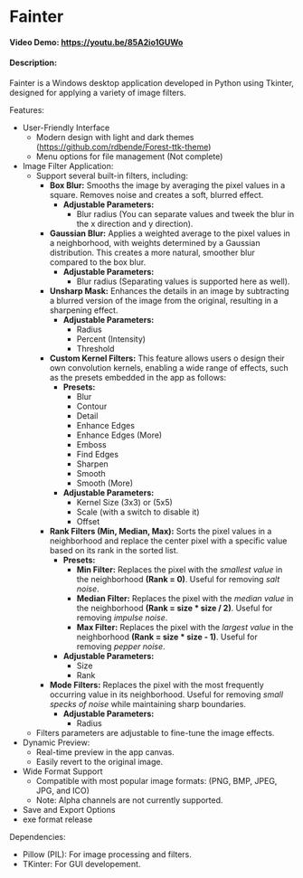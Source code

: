 # Fainter
#### Video Demo:  https://youtu.be/85A2io1GUWo
#### Description:
Fainter is a Windows desktop application developed in Python using Tkinter, designed for applying a variety of image filters.

Features:
- User-Friendly Interface
	- Modern design with light and dark themes (https://github.com/rdbende/Forest-ttk-theme)
	- Menu options for file management (Not complete)
- Image Filter Application:
	- Support several built-in filters, including:
		- **Box Blur:** Smooths the image by averaging the pixel values in a square. Removes noise and creates a soft, blurred effect.
			- **Adjustable Parameters:**
				- Blur radius (You can separate values and tweek the blur in the x direction and y direction).
		- **Gaussian Blur:** Applies a weighted average to the pixel values in a neighborhood, with weights determined by a Gaussian distribution. This creates a more natural, smoother blur compared to the box blur.
			- **Adjustable Parameters:**
				- Blur radius (Separating values is supported here as well).
		- **Unsharp Mask:** Enhances the details in an image by subtracting a blurred version of the image from the original, resulting in a sharpening effect.
			- **Adjustable Parameters:**
				- Radius
				- Percent (Intensity)
				- Threshold
		- **Custom Kernel Filters:** This feature allows users o design their own convolution kernels, enabling a wide range of effects, such as the presets embedded in the app as follows:
			- **Presets:**
				- Blur
				- Contour
				- Detail
				- Enhance Edges
				- Enhance Edges (More)
				- Emboss
				- Find Edges
				- Sharpen
				- Smooth
				- Smooth (More)
			- **Adjustable Parameters:**
				- Kernel Size (3x3) or (5x5)
				- Scale (with a switch to disable it)
				- Offset
		- **Rank Filters (Min, Median, Max):** Sorts the pixel values in a neighborhood and replace the center pixel with a specific value based on its rank in the sorted list.
			- **Presets:**
				- **Min Filter:** Replaces the pixel with the *smallest value* in the neighborhood **(Rank = 0)**. Useful for removing *salt noise*.
				- **Median Filter:** Replaces the pixel with the *median value* in the neighborhood **(Rank = size * size / 2)**. Useful for removing *impulse noise*.
				- **Max Filter:** Replaces the pixel with the *largest value* in the neighborhood **(Rank = size * size - 1)**. Useful for removing *pepper noise*.
			- **Adjustable Parameters:**
				- Size
				- Rank
		- **Mode Filters:** Replaces the pixel with the most frequently occurring value in its neighborhood. Useful for removing *small specks of noise* while maintaining sharp boundaries.
			- **Adjustable Parameters:**
				- Radius
	- Filters parameters are adjustable to fine-tune the image effects.
- Dynamic Preview:
	- Real-time preview in the app canvas.
	- Easily revert to the original image.
- Wide Format Support
	- Compatible with most popular image formats: (PNG, BMP, JPEG, JPG, and ICO)
	- Note: Alpha channels are not currently supported.
- Save and Export Options
- exe format release

Dependencies:
- Pillow (PIL): For image processing and filters.
- TKinter: For GUI developement.
